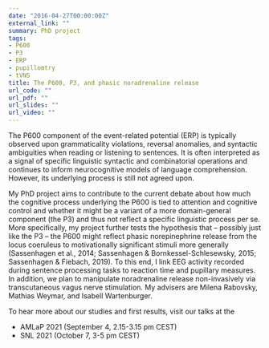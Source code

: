 ```yaml
---
date: "2016-04-27T00:00:00Z"
external_link: ""
summary: PhD project
tags:
- P600
- P3
- ERP
- pupillomtry
- tVNS
title: The P600, P3, and phasic noradrenaline release
url_code: ""
url_pdf: ""
url_slides: ""
url_video: ""
---
```


The P600 component of the event-related potential (ERP) is typically observed upon grammaticality violations, reversal anomalies, and syntactic ambiguities when
  reading or listening to sentences. It is often interpreted as a signal of specific linguistic syntactic and combinatorial operations and continues to inform
  neurocognitive models of language comprehension. However, its underlying process is still not agreed upon. 
  
  My PhD project aims to contribute to the current debate about how much the cognitive process underlying the P600 is tied to attention and cognitive control
  and whether it might be a variant of a more domain-general component (the P3) and thus not reflect a specific linguistic process per se. More specifically, my
  project further tests the hypothesis that – possibly just like the P3 – the P600 might reflect phasic norepinephrine release from the locus coeruleus to
  motivationally significant stimuli more generally (Sassenhagen et al., 2014; Sassenhagen & Bornkessel-Schlesewsky, 2015; Sassenhagen & Fiebach, 2019). 
  To this end, I link EEG activity recorded during sentence processing tasks to reaction time and pupillary measures. In addition, we plan to manipulate
  noradrenaline release non-invasively via transcutaneous vagus nerve stimulation. My advisers are Milena Rabovsky, Mathias Weymar, and Isabell Wartenburger.
  
  To hear more about our studies and first results, visit our talks at the
  - AMLaP 2021 (September 4, 2.15-3.15 pm CEST)
  - SNL 2021 (October 7, 3-5 pm CEST)
  
  
